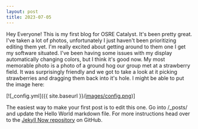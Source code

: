 ```yaml
---
layout: post
title: 2023-07-05
---
```


Hey Everyone! This is my first blog for OSRE Catalyst. It's been pretty great. I've taken a lot of photos, unfortunately I just haven't been prioritizing editing them yet. I'm really excited about getting around to them one I get my software situated. I've been having some issues with my display automatically changing colors, but I think it's good now. My most memorable photo is a photo of a ground hog our group met at a strawberry field. It was surprisingly friendly and we got to take a look at it picking strawberries and dragging them back into it's hole. I might be able to put the image here: 

[![_config.yml]({{ site.baseurl }}/[images/config.png](https://drive.google.com/file/d/1pVi4S-Hirc0K5rJSg-r8zlqR9Tb2XaGr/view?usp=drive_link))]

The easiest way to make your first post is to edit this one. Go into /_posts/ and update the Hello World markdown file. For more instructions head over to the [Jekyll Now repository](https://github.com/barryclark/jekyll-now) on GitHub.
